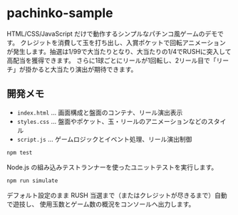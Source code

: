 # pachinko-sample

HTML/CSS/JavaScript だけで動作するシンプルなパチンコ風ゲームのデモです。
クレジットを消費して玉を打ち出し、入賞ポケットで回転アニメーションが発生します。抽選は1/99で大当たりとなり、大当たりの1/4でRUSHに突入して高配当を獲得できます。
さらに1球ごとにリールが1回転し、2リール目で「リーチ」が掛かると大当たり演出が期待できます。

## 開発メモ

- `index.html` … 画面構成と盤面のコンテナ、リール演出表示
- `styles.css` … 盤面やポケット、玉・リールのアニメーションなどのスタイル
- `script.js` … ゲームロジックとイベント処理、リール演出制御

```bash
npm test
```

Node.js の組み込みテストランナーを使ったユニットテストを実行します。

```bash
npm run simulate
```

デフォルト設定のまま RUSH 当選まで（またはクレジットが尽きるまで）自動で遊技し、
使用玉数とゲーム数の概況をコンソールへ出力します。
